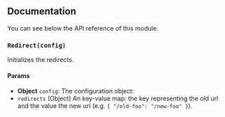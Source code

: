 ## Documentation

You can see below the API reference of this module.

### `Redirect(config)`
Initializes the redirects.

#### Params
- **Object** `config`: The configuration object:
 - `redirects` (Object) An key-value map: the key representing the old url
    and the value the new url (e.g. `{ "/old-foo": "/new-foo" }`).


